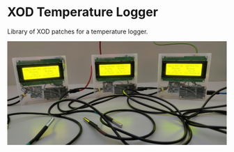 # XOD Temperature Logger
Library of XOD patches for a temperature logger.

<img src="https://raw.githubusercontent.com/WaylandM/xod-temperature-logger/main/images/three_loggers.jpg" width="800" alt="Photo of three data loggers">

